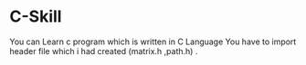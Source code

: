 # C-Skill
You can Learn c program which is written in C Language
You have to import header file which i had created (matrix.h ,path.h) .
